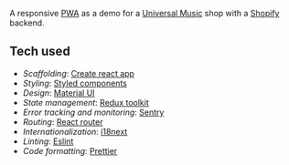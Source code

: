 A responsive [PWA](https://developer.mozilla.org/en-US/docs/Web/Progressive_web_apps) as a demo for a [Universal Music](https://www.universalmusic.com/) shop with a [Shopify](https://www.shopify.com/) backend.

## Tech used

-   _Scaffolding_: [Create react app](https://create-react-app.dev/)
-   _Styling_: [Styled components](https://styled-components.com/)
-   _Design_: [Material UI](https://mui.com/)
-   _State management_: [Redux toolkit](https://redux-toolkit.js.org/)
-   _Error tracking and monitoring_: [Sentry](https://sentry.io/)
-   _Routing_: [React router](https://reactrouter.com/)
-   _Internationalization_: [i18next](https://www.i18next.com/)
-   _Linting_: [Eslint](https://eslint.org/)
-   _Code formatting_: [Prettier](https://prettier.io/)
